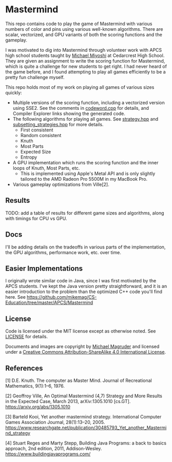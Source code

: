 # Mastermind

This repo contains code to play the game of Mastermind with various numbers of color and pins using various well-known 
algorithms. There are scalar, vectorized, and GPU variants of both the scoring functions and the gameplay.

I was motivated to dig into Mastermind through volunteer work with APCS high school students taught 
by [Michael Miyoshi](https://github.com/MichaelTMiyoshi) at Cedarcrest High School. They are given an assignment to write the scoring
function for Mastermind, which is quite a challenge for new students to get right. I had never heard of the game before,
and I found attempting to play all games efficiently to be a pretty fun challenge myself.

This repo holds most of my work on playing all games of various sizes quickly:

- Multiple versions of the scoring function, including a vectorized version using SSE2. See the comments in [codeword.cpp](codeword.cpp)
for details, and Compiler Explorer links showing the generated code.
- The following algorithms for playing all games. See [strategy.hpp](strategy.hpp) and [subsetting_strategies.hpp](subsetting_strategies.hpp) for more details.
  - First consistent
  - Random consistent
  - Knuth
  - Most Parts
  - Expected Size
  - Entropy
 - A GPU implementation which runs the scoring function and the inner loops of Knuth, Most Parts, etc.
   - This is implemented using Apple's Metal API and is only slightly tailored to the AMD Radeon Pro 5500M in my MacBook Pro.
 - Various gameplay optimizations from Ville[2].

## Results

TODO: add a table of results for different game sizes and algorithms, along with timings for CPU vs GPU.

## Docs

I'll be adding details on the tradeoffs in various parts of the implementation, the GPU algorithms, performance work,
etc. over time.

## Easier Implementations

I originally wrote similar code in Java, since I was first motivated by the APCS students. I've kept the Java version
pretty straightforward, and it is an easier introduction to the problem than the optimized C++ code you'll find here.
See https://github.com/mikemag/CS-Education/tree/master/APCS/Mastermind

## License

Code is licensed under the MIT license except as otherwise noted.
See [LICENSE](https://github.com/mikemag/XXX/blob/master/LICENSE) for details.

Documents and images are copyright by [Michael Magruder](https://github.com/mikemag) and licensed under a 
[Creative Commons Attribution-ShareAlike 4.0 International License](http://creativecommons.org/licenses/by-sa/4.0/).

## References

[1] D.E. Knuth. The computer as Master Mind. Journal of Recreational Mathematics, 9(1):1–6, 1976.

[2] Geoffroy Ville, An Optimal Mastermind (4,7) Strategy and More Results in the Expected Case, March 2013, arXiv:1305.1010 [cs.GT]. https://arxiv.org/abs/1305.1010

[3] Barteld Kooi, Yet another mastermind strategy. International Computer Games Association Journal, 28(1):13–20, 2005. https://www.researchgate.net/publication/30485793_Yet_another_Mastermind_strategy

[4] Stuart Reges and Marty Stepp, Building Java Programs: a back to basics approach, 2nd edition, 2011, Addison-Wesley. https://www.buildingjavaprograms.com/
  